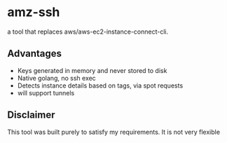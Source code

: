# amz-ssh
a tool that replaces aws/aws-ec2-instance-connect-cli.

## Advantages

- Keys generated in memory and never stored to disk
- Native golang, no ssh exec
- Detects instance details based on tags, via spot requests
- will support tunnels


## Disclaimer

This tool was built purely to satisfy my requirements. It is not very flexible